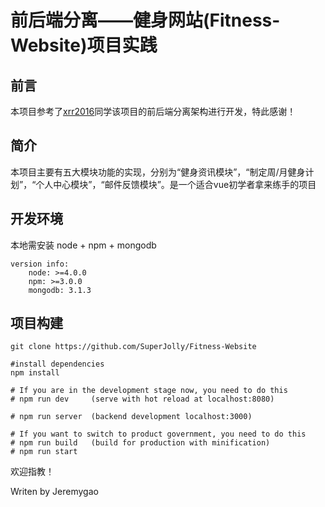# 前后端分离——健身网站(Fitness-Website)项目实践

## 前言

本项目参考了[xrr2016](https://github.com/xrr2016/vue-express-mongodb)同学该项目的前后端分离架构进行开发，特此感谢！

## 简介

本项目主要有五大模块功能的实现，分别为“健身资讯模块”，“制定周/月健身计划”，“个人中心模块”，“邮件反馈模块”。是一个适合vue初学者拿来练手的项目

## 开发环境

本地需安装 node + npm + mongodb

```
version info:
    node: >=4.0.0
    npm: >=3.0.0
    mongodb: 3.1.3
```

## 项目构建

```
git clone https://github.com/SuperJolly/Fitness-Website

#install dependencies
npm install

# If you are in the development stage now, you need to do this
# npm run dev     (serve with hot reload at localhost:8080)

# npm run server  (backend development localhost:3000)

# If you want to switch to product government, you need to do this
# npm run build   (build for production with minification)
# npm run start
```

欢迎指教！

Writen by Jeremygao


